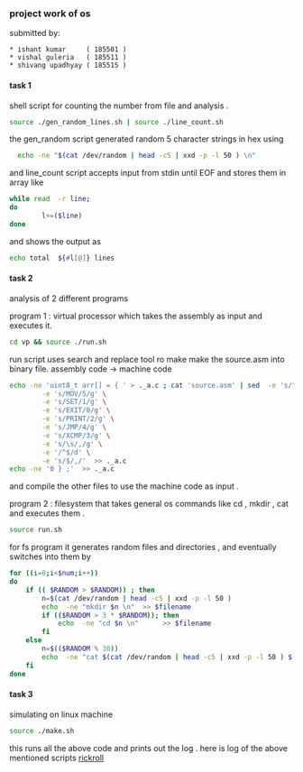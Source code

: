 ### project work of os

submitted by:
```
* ishant kumar     ( 185501 )
* vishal guleria   ( 185511 )
* shivang upadhyay ( 185515 ) 
```

#### task 1 
shell script for counting the number from file and analysis . 
 
```sh
source ./gen_random_lines.sh | source ./line_count.sh
```

the  gen_random script generated random 5 character strings in hex using 
```sh
  echo -ne "$(cat /dev/random | head -c5 | xxd -p -l 50 ) \n"
```
and line_count script accepts input from stdin until EOF and stores them in array like 
```sh
while read  -r line;
do
        l+=($line)
done
```
and shows the output as 
```sh
echo total  ${#l[@]} lines
```

#### task 2 
analysis of 2 different programs 

program 1 : virtual processor which takes the assembly as input and executes it. 
```sh
cd vp && source ./run.sh
```
run script uses search and replace tool ro make make the source.asm into binary file. assembly code -> machine code
```sh
echo -ne 'uint8_t arr[] = { ' > ._a.c ; cat 'source.asm' | sed  -e 's/^#.*//g' \
        -e 's/MOV/5/g' \
        -e 's/SET/1/g' \
        -e 's/EXIT/0/g' \
        -e 's/PRINT/2/g' \
        -e 's/JMP/4/g' \
        -e 's/XCMP/3/g' \
        -e 's/\s/,/g' \
        -e '/^$/d' \
        -e 's/$/,/'  >> ._a.c
echo -ne '0 } ;'  >> ._a.c
```
and compile the other files to use the machine code as input . 

program 2 : filesystem that takes general os commands like cd , mkdir , cat and executes them . 
```sh
source run.sh
```
for fs program it generates random files and directories , and eventually switches into them by 
```sh
for ((i=0;i<$num;i++))
do
	if (( $RANDOM > $RANDOM)) ; then
		n=$(cat /dev/random | head -c5 | xxd -p -l 50 )
		echo  -ne "mkdir $n \n"  >> $filename
		if (($RANDOM > 3 * $RANDOM)); then
			echo  -ne "cd $n \n"	  >> $filename
		fi
	else
		n=$(($RANDOM % 30))
		echo  -ne "cat $(cat /dev/random | head -c5 | xxd -p -l 50 ) $(cat /dev/random | head -c$( echo $n ) | xxd -p -l 50 )\n"  >> $filename
	fi
done
```

#### task 3 
simulating on linux machine 
```sh
source ./make.sh
```
this runs all the above code and prints out the log .
here is log of the above mentioned scripts [rickroll](https://github.com/roz3x/osine/runs/902234194?check_suite_focus=true)
